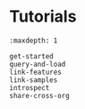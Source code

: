# Tutorials

```{toctree}
:maxdepth: 1

get-started
query-and-load
link-features
link-samples
introspect
share-cross-org
```
